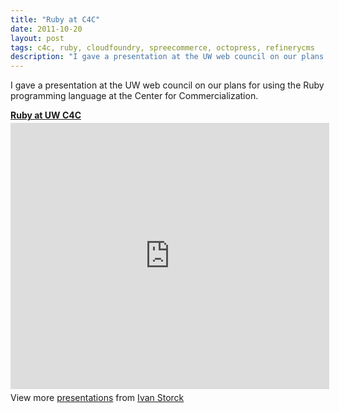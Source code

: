 ```yaml
---
title: "Ruby at C4C"
date: 2011-10-20
layout: post
tags: c4c, ruby, cloudfoundry, spreecommerce, octopress, refinerycms
description: "I gave a presentation at the UW web council on our plans for using the Ruby programming language at the Center for Commercialization."
---
```

I gave a presentation at the UW web council on our plans for using the Ruby programming language at the Center for Commercialization.

<div style="width:510px" id="__ss_9680493"> <strong style="display:block;margin:12px 0 4px"><a href="http://www.slideshare.net/ivanoats/ruby-presso-web-council" title="Ruby at UW C4C" target="_blank">Ruby at UW C4C</a></strong> <iframe src="http://www.slideshare.net/slideshow/embed_code/9680493?rel=0" width="510" height="426" frameborder="0" marginwidth="0" marginheight="0" scrolling="no"></iframe> <div style="padding:5px 0 12px"> View more <a href="http://www.slideshare.net/" target="_blank">presentations</a> from <a href="http://www.slideshare.net/ivanoats" target="_blank">Ivan Storck</a> </div> </div>

